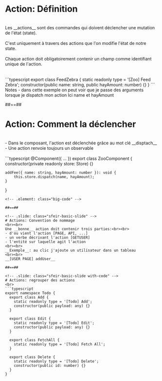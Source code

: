 <!-- .slide: class="sfeir-basic-slide with-code" -->
# Action: Définition
<br>
Les __actions__ sont des commandes qui doivent déclencher une mutation de l'état (state).<br><br>
C'est uniquement à travers des actions que l'on modifie l'état de notre state.
<br><br>
Chaque action doit obligatoirement contenir un champ comme identifiant unique de l'action.<br><br><br>
```typescript
export class FeedZebra {
  static readonly type = '[Zoo] Feed Zebra';
  constructor(public name: string, public hayAmount: number) {}
}
```
<!-- .element: class="big-code" -->
Notes
- dans cette exemple on peut voir que je passe des arguments lorsque je dispatch mon action
Ici name et hayAmount

##==##

<!-- .slide: class="sfeir-basic-slide with-code" -->
# Action: Comment la déclencher
<br>
- Dans le composant, l'action est déclenchée grâce au mot clé __disptach__
- Une action renvoie toujours un observable
<br><br>
```typescript
@Component({ ... })
export class ZooComponent {
    constructor(private readonly store: Store) {}

    addFee({ name: string, hayAmount: number }): void {
        this.store.dispatch(name, hayAmount);
    }
}
```
<!-- .element: class="big-code" -->

##==##

<!-- .slide: class="sfeir-basic-slide" -->
# Actions: Convention de nommage
<br><br>
Une __bonne__ action doit contenir trois parties:<br><br>
- d'ou vient l'action [PAGE, API, ...]
- un verbe décrivant l'action [GETUSER]
- l'entité sur laquelle agit l'action
<br><br>
__Exemple__: au clic j'ajoute un utilisateur dans un tableau 
<br><br>
__[USER PAGE] addUser__

##==##

<!-- .slide: class="sfeir-basic-slide with-code" -->
# Actions: regrouper des actions
<br>
```typescript
export namespace Todo {
  export class Add {
    static readonly type = '[Todo] Add';
    constructor(public payload: any) {}
  }

  export class Edit {
    static readonly type = '[Todo] Edit';
    constructor(public payload: any) {}
  }

  export class FetchAll {
    static readonly type = '[Todo] Fetch All';
  }

  export class Delete {
    static readonly type = '[Todo] Delete';
    constructor(public id: number) {}
  }
}
```
<!-- .element: class="big-code" -->
